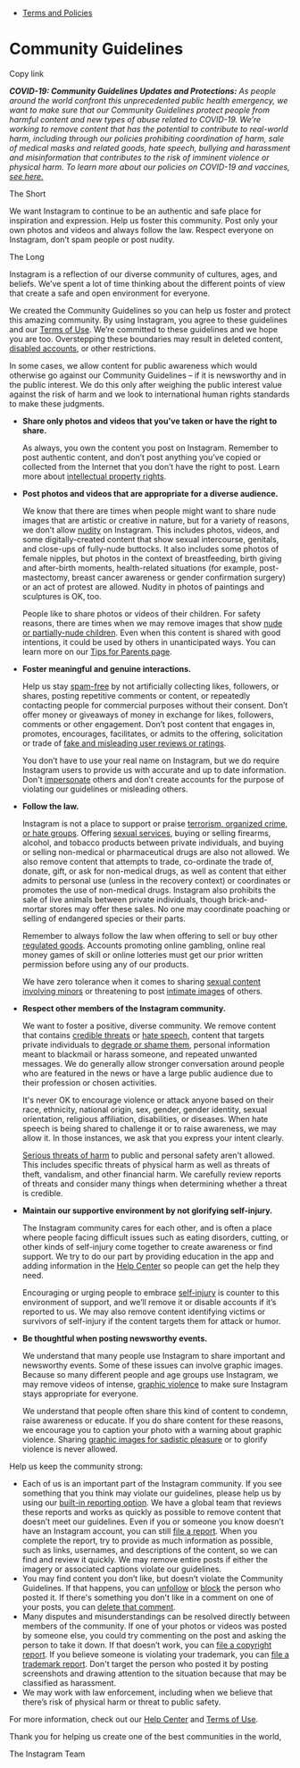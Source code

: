 *   [Terms and Policies](https://help.instagram.com/1417489251945243/?helpref=breadcrumb)

Community Guidelines
====================

Copy link

_**COVID-19: Community Guidelines Updates and Protections:** As people around the world confront this unprecedented public health emergency, we want to make sure that our Community Guidelines protect people from harmful content and new types of abuse related to COVID-19. We’re working to remove content that has the potential to contribute to real-world harm, including through our policies prohibiting coordination of harm, sale of medical masks and related goods, hate speech, bullying and harassment and misinformation that contributes to the risk of imminent violence or physical harm. To learn more about our policies on COVID-19 and vaccines, [see here.](https://help.instagram.com/697825587576762?helpref=faq_content)_

The Short

We want Instagram to continue to be an authentic and safe place for inspiration and expression. Help us foster this community. Post only your own photos and videos and always follow the law. Respect everyone on Instagram, don’t spam people or post nudity.

The Long

Instagram is a reflection of our diverse community of cultures, ages, and beliefs. We’ve spent a lot of time thinking about the different points of view that create a safe and open environment for everyone.

We created the Community Guidelines so you can help us foster and protect this amazing community. By using Instagram, you agree to these guidelines and our [Terms of Use](https://www.instagram.com/legal/terms). We’re committed to these guidelines and we hope you are too. Overstepping these boundaries may result in deleted content, [disabled accounts](https://help.instagram.com/366993040048856?helpref=faq_content), or other restrictions.

In some cases, we allow content for public awareness which would otherwise go against our Community Guidelines – if it is newsworthy and in the public interest. We do this only after weighing the public interest value against the risk of harm and we look to international human rights standards to make these judgments.

*   **Share only photos and videos that you’ve taken or have the right to share.**
    
    As always, you own the content you post on Instagram. Remember to post authentic content, and don’t post anything you’ve copied or collected from the Internet that you don’t have the right to post. Learn more about [intellectual property rights](https://help.instagram.com/126382350847838?helpref=faq_content).
    
*   **Post photos and videos that are appropriate for a diverse audience.**
    
    We know that there are times when people might want to share nude images that are artistic or creative in nature, but for a variety of reasons, we don’t allow [nudity](https://l.instagram.com/?u=https%3A%2F%2Fwww.facebook.com%2Fcommunitystandards%2Fadult_nudity_sexual_activity&e=AT3ysX-tM0Nbj60WVdVW8X3lpCCl-Jv4rHZ5kWVA8uMbWVtMb9DLmi-pB-GBZqH7iXVwh2C6stJgD0W-RyklBPHNDRDljriFhJ4e7P8P5K8UQdkihoBNA7EV9sS7ayOkEV-uaJLhg34nRGHVPDoROg) on Instagram. This includes photos, videos, and some digitally-created content that show sexual intercourse, genitals, and close-ups of fully-nude buttocks. It also includes some photos of female nipples, but photos in the context of breastfeeding, birth giving and after-birth moments, health-related situations (for example, post-mastectomy, breast cancer awareness or gender confirmation surgery) or an act of protest are allowed. Nudity in photos of paintings and sculptures is OK, too.
    
    People like to share photos or videos of their children. For safety reasons, there are times when we may remove images that show [nude or partially-nude children](https://l.instagram.com/?u=https%3A%2F%2Fwww.facebook.com%2Fcommunitystandards%2Fchild_nudity_sexual_exploitation&e=AT3ysX-tM0Nbj60WVdVW8X3lpCCl-Jv4rHZ5kWVA8uMbWVtMb9DLmi-pB-GBZqH7iXVwh2C6stJgD0W-RyklBPHNDRDljriFhJ4e7P8P5K8UQdkihoBNA7EV9sS7ayOkEV-uaJLhg34nRGHVPDoROg). Even when this content is shared with good intentions, it could be used by others in unanticipated ways. You can learn more on our [Tips for Parents page](https://help.instagram.com/154475974694511/?helpref=faq_content).
    
*   **Foster meaningful and genuine interactions.**
    
    Help us stay [spam-free](https://l.instagram.com/?u=https%3A%2F%2Fwww.facebook.com%2Fcommunitystandards%2Fspam&e=AT3ysX-tM0Nbj60WVdVW8X3lpCCl-Jv4rHZ5kWVA8uMbWVtMb9DLmi-pB-GBZqH7iXVwh2C6stJgD0W-RyklBPHNDRDljriFhJ4e7P8P5K8UQdkihoBNA7EV9sS7ayOkEV-uaJLhg34nRGHVPDoROg) by not artificially collecting likes, followers, or shares, posting repetitive comments or content, or repeatedly contacting people for commercial purposes without their consent. Don’t offer money or giveaways of money in exchange for likes, followers, comments or other engagement. Don’t post content that engages in, promotes, encourages, facilitates, or admits to the offering, solicitation or trade of [fake and misleading user reviews or ratings](https://l.instagram.com/?u=https%3A%2F%2Fwww.facebook.com%2Fcommunitystandards%2Ffraud_deception&e=AT3ysX-tM0Nbj60WVdVW8X3lpCCl-Jv4rHZ5kWVA8uMbWVtMb9DLmi-pB-GBZqH7iXVwh2C6stJgD0W-RyklBPHNDRDljriFhJ4e7P8P5K8UQdkihoBNA7EV9sS7ayOkEV-uaJLhg34nRGHVPDoROg).
    
    You don’t have to use your real name on Instagram, but we do require Instagram users to provide us with accurate and up to date information. Don't [impersonate](https://l.instagram.com/?u=https%3A%2F%2Fwww.facebook.com%2Fcommunitystandards%2Fmisrepresentation&e=AT3ysX-tM0Nbj60WVdVW8X3lpCCl-Jv4rHZ5kWVA8uMbWVtMb9DLmi-pB-GBZqH7iXVwh2C6stJgD0W-RyklBPHNDRDljriFhJ4e7P8P5K8UQdkihoBNA7EV9sS7ayOkEV-uaJLhg34nRGHVPDoROg) others and don't create accounts for the purpose of violating our guidelines or misleading others.
    
*   **Follow the law.**
    
    Instagram is not a place to support or praise [terrorism, organized crime, or hate groups](https://l.instagram.com/?u=https%3A%2F%2Fwww.facebook.com%2Fcommunitystandards%2Fdangerous_individuals_organizations&e=AT3ysX-tM0Nbj60WVdVW8X3lpCCl-Jv4rHZ5kWVA8uMbWVtMb9DLmi-pB-GBZqH7iXVwh2C6stJgD0W-RyklBPHNDRDljriFhJ4e7P8P5K8UQdkihoBNA7EV9sS7ayOkEV-uaJLhg34nRGHVPDoROg). Offering [sexual services](https://l.instagram.com/?u=https%3A%2F%2Fwww.facebook.com%2Fcommunitystandards%2Fsexual_solicitation&e=AT3ysX-tM0Nbj60WVdVW8X3lpCCl-Jv4rHZ5kWVA8uMbWVtMb9DLmi-pB-GBZqH7iXVwh2C6stJgD0W-RyklBPHNDRDljriFhJ4e7P8P5K8UQdkihoBNA7EV9sS7ayOkEV-uaJLhg34nRGHVPDoROg), buying or selling firearms, alcohol, and tobacco products between private individuals, and buying or selling non-medical or pharmaceutical drugs are also not allowed. We also remove content that attempts to trade, co-ordinate the trade of, donate, gift, or ask for non-medical drugs, as well as content that either admits to personal use (unless in the recovery context) or coordinates or promotes the use of non-medical drugs. Instagram also prohibits the sale of live animals between private individuals, though brick-and-mortar stores may offer these sales. No one may coordinate poaching or selling of endangered species or their parts.
    
    Remember to always follow the law when offering to sell or buy other [regulated goods](https://l.instagram.com/?u=https%3A%2F%2Fwww.facebook.com%2Fcommunitystandards%2Fregulated_goods&e=AT3ysX-tM0Nbj60WVdVW8X3lpCCl-Jv4rHZ5kWVA8uMbWVtMb9DLmi-pB-GBZqH7iXVwh2C6stJgD0W-RyklBPHNDRDljriFhJ4e7P8P5K8UQdkihoBNA7EV9sS7ayOkEV-uaJLhg34nRGHVPDoROg). Accounts promoting online gambling, online real money games of skill or online lotteries must get our prior written permission before using any of our products.
    
    We have zero tolerance when it comes to sharing [sexual content involving minors](https://l.instagram.com/?u=https%3A%2F%2Fwww.facebook.com%2Fcommunitystandards%2Fchild_nudity_sexual_exploitation&e=AT3ysX-tM0Nbj60WVdVW8X3lpCCl-Jv4rHZ5kWVA8uMbWVtMb9DLmi-pB-GBZqH7iXVwh2C6stJgD0W-RyklBPHNDRDljriFhJ4e7P8P5K8UQdkihoBNA7EV9sS7ayOkEV-uaJLhg34nRGHVPDoROg) or threatening to post [intimate images](https://l.instagram.com/?u=https%3A%2F%2Fwww.facebook.com%2Fcommunitystandards%2Fsexual_exploitation_adults&e=AT3ysX-tM0Nbj60WVdVW8X3lpCCl-Jv4rHZ5kWVA8uMbWVtMb9DLmi-pB-GBZqH7iXVwh2C6stJgD0W-RyklBPHNDRDljriFhJ4e7P8P5K8UQdkihoBNA7EV9sS7ayOkEV-uaJLhg34nRGHVPDoROg) of others.
    
*   **Respect other members of the Instagram community.**
    
    We want to foster a positive, diverse community. We remove content that contains [credible threats](https://l.instagram.com/?u=https%3A%2F%2Fwww.facebook.com%2Fcommunitystandards%2Fcredible_violence&e=AT3ysX-tM0Nbj60WVdVW8X3lpCCl-Jv4rHZ5kWVA8uMbWVtMb9DLmi-pB-GBZqH7iXVwh2C6stJgD0W-RyklBPHNDRDljriFhJ4e7P8P5K8UQdkihoBNA7EV9sS7ayOkEV-uaJLhg34nRGHVPDoROg) or [hate speech](https://l.instagram.com/?u=https%3A%2F%2Fwww.facebook.com%2Fcommunitystandards%2Fhate_speech&e=AT3ysX-tM0Nbj60WVdVW8X3lpCCl-Jv4rHZ5kWVA8uMbWVtMb9DLmi-pB-GBZqH7iXVwh2C6stJgD0W-RyklBPHNDRDljriFhJ4e7P8P5K8UQdkihoBNA7EV9sS7ayOkEV-uaJLhg34nRGHVPDoROg), content that targets private individuals to [degrade or shame them](https://l.instagram.com/?u=https%3A%2F%2Fwww.facebook.com%2Fcommunitystandards%2Fbullying&e=AT3ysX-tM0Nbj60WVdVW8X3lpCCl-Jv4rHZ5kWVA8uMbWVtMb9DLmi-pB-GBZqH7iXVwh2C6stJgD0W-RyklBPHNDRDljriFhJ4e7P8P5K8UQdkihoBNA7EV9sS7ayOkEV-uaJLhg34nRGHVPDoROg), personal information meant to blackmail or harass someone, and repeated unwanted messages. We do generally allow stronger conversation around people who are featured in the news or have a large public audience due to their profession or chosen activities.
    
    It's never OK to encourage violence or attack anyone based on their race, ethnicity, national origin, sex, gender, gender identity, sexual orientation, religious affiliation, disabilities, or diseases. When hate speech is being shared to challenge it or to raise awareness, we may allow it. In those instances, we ask that you express your intent clearly.
    
    [Serious threats of harm](https://l.instagram.com/?u=https%3A%2F%2Fwww.facebook.com%2Fcommunitystandards%2Fcredible_violence&e=AT3ysX-tM0Nbj60WVdVW8X3lpCCl-Jv4rHZ5kWVA8uMbWVtMb9DLmi-pB-GBZqH7iXVwh2C6stJgD0W-RyklBPHNDRDljriFhJ4e7P8P5K8UQdkihoBNA7EV9sS7ayOkEV-uaJLhg34nRGHVPDoROg) to public and personal safety aren't allowed. This includes specific threats of physical harm as well as threats of theft, vandalism, and other financial harm. We carefully review reports of threats and consider many things when determining whether a threat is credible.
    
*   **Maintain our supportive environment by not glorifying self-injury.**
    
    The Instagram community cares for each other, and is often a place where people facing difficult issues such as eating disorders, cutting, or other kinds of self-injury come together to create awareness or find support. We try to do our part by providing education in the app and adding information in the [Help Center](https://help.instagram.com/) so people can get the help they need.
    
    Encouraging or urging people to embrace [self-injury](https://l.instagram.com/?u=https%3A%2F%2Fwww.facebook.com%2Fcommunitystandards%2Fsuicide_self_injury_violence&e=AT3ysX-tM0Nbj60WVdVW8X3lpCCl-Jv4rHZ5kWVA8uMbWVtMb9DLmi-pB-GBZqH7iXVwh2C6stJgD0W-RyklBPHNDRDljriFhJ4e7P8P5K8UQdkihoBNA7EV9sS7ayOkEV-uaJLhg34nRGHVPDoROg) is counter to this environment of support, and we’ll remove it or disable accounts if it’s reported to us. We may also remove content identifying victims or survivors of self-injury if the content targets them for attack or humor.
    
*   **Be thoughtful when posting newsworthy events.**
    
    We understand that many people use Instagram to share important and newsworthy events. Some of these issues can involve graphic images. Because so many different people and age groups use Instagram, we may remove videos of intense, [graphic violence](https://l.instagram.com/?u=https%3A%2F%2Fwww.facebook.com%2Fcommunitystandards%2Fgraphic_violence&e=AT3ysX-tM0Nbj60WVdVW8X3lpCCl-Jv4rHZ5kWVA8uMbWVtMb9DLmi-pB-GBZqH7iXVwh2C6stJgD0W-RyklBPHNDRDljriFhJ4e7P8P5K8UQdkihoBNA7EV9sS7ayOkEV-uaJLhg34nRGHVPDoROg) to make sure Instagram stays appropriate for everyone.
    
    We understand that people often share this kind of content to condemn, raise awareness or educate. If you do share content for these reasons, we encourage you to caption your photo with a warning about graphic violence. Sharing [graphic images for sadistic pleasure](https://l.instagram.com/?u=https%3A%2F%2Fwww.facebook.com%2Fcommunitystandards%2Fcruel_insensitive&e=AT3ysX-tM0Nbj60WVdVW8X3lpCCl-Jv4rHZ5kWVA8uMbWVtMb9DLmi-pB-GBZqH7iXVwh2C6stJgD0W-RyklBPHNDRDljriFhJ4e7P8P5K8UQdkihoBNA7EV9sS7ayOkEV-uaJLhg34nRGHVPDoROg) or to glorify violence is never allowed.
    

Help us keep the community strong:

*   Each of us is an important part of the Instagram community. If you see something that you think may violate our guidelines, please help us by using our [built-in reporting option](https://help.instagram.com/165828726894770?helpref=faq_content). We have a global team that reviews these reports and works as quickly as possible to remove content that doesn’t meet our guidelines. Even if you or someone you know doesn’t have an Instagram account, you can still [file a report](https://help.instagram.com/contact/383679321740945). When you complete the report, try to provide as much information as possible, such as links, usernames, and descriptions of the content, so we can find and review it quickly. We may remove entire posts if either the imagery or associated captions violate our guidelines.
*   You may find content you don’t like, but doesn’t violate the Community Guidelines. If that happens, you can [unfollow](https://help.instagram.com/286340048138725?helpref=faq_content) or [block](https://help.instagram.com/426700567389543/?helpref=faq_content) the person who posted it. If there's something you don't like in a comment on one of your posts, you can [delete that comment](https://help.instagram.com/289098941190483?helpref=faq_content).
*   Many disputes and misunderstandings can be resolved directly between members of the community. If one of your photos or videos was posted by someone else, you could try commenting on the post and asking the person to take it down. If that doesn’t work, you can [file a copyright report](https://help.instagram.com/126382350847838?helpref=faq_content). If you believe someone is violating your trademark, you can [file a trademark report](https://help.instagram.com/222826637847963?helpref=faq_content). Don't target the person who posted it by posting screenshots and drawing attention to the situation because that may be classified as harassment.
*   We may work with law enforcement, including when we believe that there’s risk of physical harm or threat to public safety.

For more information, check out our [Help Center](https://help.instagram.com/) and [Terms of Use](https://l.instagram.com/?u=http%3A%2F%2Finstagram.com%2Flegal%2Fterms%2F%23&e=AT3ysX-tM0Nbj60WVdVW8X3lpCCl-Jv4rHZ5kWVA8uMbWVtMb9DLmi-pB-GBZqH7iXVwh2C6stJgD0W-RyklBPHNDRDljriFhJ4e7P8P5K8UQdkihoBNA7EV9sS7ayOkEV-uaJLhg34nRGHVPDoROg).

Thank you for helping us create one of the best communities in the world,

The Instagram Team